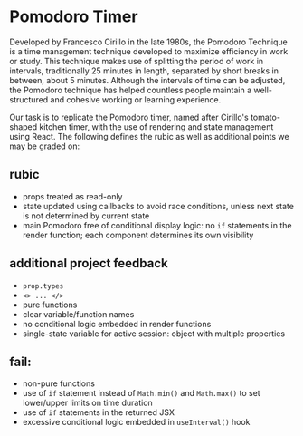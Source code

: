 # Pomodoro Timer

Developed by Francesco Cirillo in the late 1980s, the Pomodoro Technique is a time management technique developed to maximize efficiency in work or study. This technique makes use of splitting the period of work in intervals, traditionally 25 minutes in length, separated by short breaks in between, about 5 minutes. Although the intervals of time can be adjusted, the Pomodoro technique has helped countless people maintain a well-structured and cohesive working or learning experience.

Our task is to replicate the Pomodoro timer, named after Cirillo's tomato-shaped kitchen timer, with the use of rendering and state management using React. The following defines the rubic as well as additional points we may be graded on:

## rubic

- props treated as read-only
- state updated using callbacks to avoid race conditions, unless next state is not determined by current state
- main Pomodoro free of conditional display logic: no `if` statements in the render function; each component determines its own visibility

## additional project feedback

- `prop.types` 
- `<> ... </>`
- pure functions
- clear variable/function names
- no conditional logic embedded in render functions
- single-state variable for active session: object with multiple properties

## fail:

- non-pure functions
- use of `if` statement instead of `Math.min()` and `Math.max()` to set lower/upper limits on time duration
- use of `if` statements in the returned JSX
- excessive conditional logic embedded in `useInterval()` hook